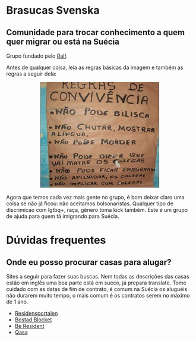 # Brasucas Svenska
## Comunidade para trocar conhecimento a quem quer migrar ou está na Suécia

Grupo fundado pelo [Ralf](https://github.com/caesar-ralf).

Antes de qualquer coisa, leia as regras básicas da imagem e também as regras a seguir dela:
<center>
  <img src="img/regras.jpg" alt="Regras básicas">
</center>

Agora que temos cada vez mais gente no grupo, é bom deixar claro uma coisa se não já ficou: não aceitamos bolsonaristas. Qualquer tipo de discrimicao com lgtbq+, raça, gênero toma kick também. Este é um grupo de ajuda para quem tá imigrando para Suécia. 

# Dúvidas frequentes

## Onde eu posso procurar casas para alugar?
Sites a seguir para fazer suas buscas. Nem todas as descrições das casas estão em inglês uma boa parte está em sueco, já prepara translate. Tome cuidado com as datas de fim de contrato, é comum na Suécia os aluguéis não durarem muito tempo, o mais comum é os contratos serem no máximo de 1 ano.

  - [Residensportalen](https://www.residensportalen.com)
  - [Bostad Blocket](https://bostad.blocket.se)
  - [Be Resident](https://www.beresidentsweden.com)
  - [Qasa](https://en.qasa.se)